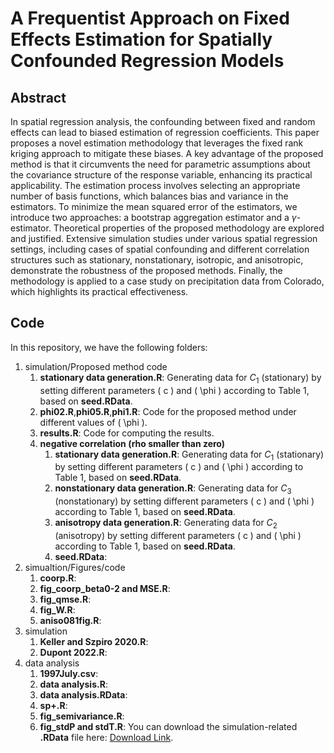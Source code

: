 # A Frequentist Approach on Fixed Effects Estimation for Spatially Confounded Regression Models
## Abstract
In spatial regression analysis, the confounding between fixed and random effects can lead to biased estimation of regression coefficients. This paper proposes a novel estimation methodology that leverages the fixed rank kriging approach to mitigate these biases. A key advantage of the proposed method is that it circumvents the need for parametric assumptions about the covariance structure of the response variable, enhancing its practical applicability. The estimation process involves selecting an appropriate number of basis functions, which balances bias and variance in the estimators. To minimize the mean squared error of the estimators, we introduce two approaches: a bootstrap aggregation estimator and a $γ$-estimator. Theoretical properties of the proposed methodology are explored and justified. Extensive simulation studies under various spatial regression settings, including cases of spatial confounding and different correlation structures such as stationary, nonstationary, isotropic, and anisotropic, demonstrate the robustness of the proposed methods. Finally, the methodology is applied to a case study on precipitation data from Colorado, which highlights its practical effectiveness.
## Code
In this repository, we have the following folders:
1. simulation/Proposed method code
   1. **stationary data generation.R**: Generating data for $C_1$ (stationary) by setting different parameters \( c \) and \( \phi \) according to Table 1, based on **seed.RData**. 
   2. **phi02.R**,**phi05.R**,**phi1.R**: Code for the proposed method under different values of \( \phi \).
   3. **results.R**: Code for computing the results.
   4. **negative correlation (rho smaller than zero)**
      1. **stationary data generation.R**: Generating data for $C_1$ (stationary) by setting different parameters \( c \) and \( \phi \) according to Table 1, based on **seed.RData**. 
      2. **nonstationary data generation.R**: Generating data for $C_3$ (nonstationary) by setting different parameters \( c \) and \( \phi \) according to Table 1, based on **seed.RData**. 
      3. **anisotropy data generation.R**: Generating data for $C_2$ (anisotropy) by setting different parameters \( c \) and \( \phi \) according to Table 1, based on **seed.RData**. 
      4. **seed.RData**:
2. simualtion/Figures/code
   1. **coorp.R**:
   2. **fig_coorp_beta0-2 and MSE.R**:
   3. **fig_qmse.R**:
   4. **fig_W.R**:
   5. **aniso081fig.R**:
3. simulation
   1. **Keller and Szpiro 2020.R**:
   2. **Dupont 2022.R**:
4. data analysis
   1. **1997July.csv**:
   2. **data analysis.R**:
   3. **data analysis.RData**:
   4. **sp+.R**:
   5. **fig_semivariance.R**:
   6. **fig_stdP and stdT.R**:
You can download the simulation-related **.RData** file here: [Download Link](https://drive.google.com/file/d/19L-tosdbqsskn7EHxPf610TTs1qCBt1u/view?usp=drive_link).
